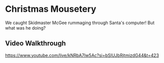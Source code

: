 # Christmas Mousetery

We caught Skidmaster McGee rummaging through Santa's computer! But what was he doing?

## Video Walkthrough

https://www.youtube.com/live/kNRbA7lw5Ac?si=bSlUJbRjtmizdG44&t=423